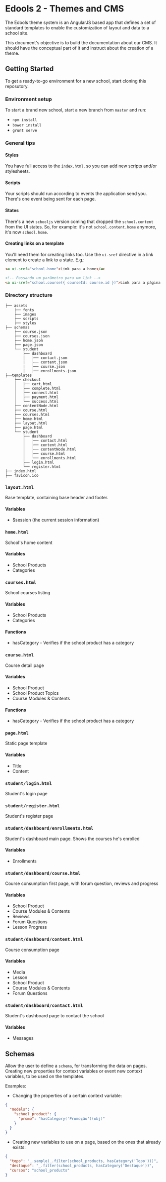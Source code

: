 # Edools 2 - Themes and CMS
The Edools theme system is an AngularJS based app that defines a set of standard templates to enable the customization of layout and data to a school site.

This document's objective is to build the documentation about our CMS. It should have the conceptual part of it and instruct about the creation of a theme.


## Getting Started

To get a ready-to-go environment for a new school, start cloning this reposutory.

### Environment setup

To start a brand new school, start a new branch from `master` and run:

- `npm install`
- `bower install`
- `grunt serve`

### General tips

#### Styles

You have full access to the `index.html`, so you can add new scripts and/or stylesheets.


#### Scripts
Your scripts should run according to events the application send you. There's one event being sent for each page.


#### States
There's a new `schooljs` version coming that dropped the `school.content` from the UI states. So, for example: it's not `school.content.home` anymore, it's now `school.home`.


#### Creating links on a template
You'll need them for creating links too. Use the `ui-sref` directive in a link element to create a link to a state. E.g.:
```html
<a ui-sref="school.home">Link para a home</a>

<!-- Passando um parâmetro para um link -->
<a ui-sref="school.course({ courseId: course.id })">Link para a página de um curso (vc deve ter esse curso no contexto do seu template)</a>
```

### Directory structure
```
├── assets
    ├── fonts
    ├── images
    ├── scripts
    ├── styles
├── schemas
    ├── course.json
    ├── courses.json
    ├── home.json
    ├── page.json
    └── student
        ├── dashboard
        |   ├── contact.json
        |   ├── content.json
        |   ├── course.json
        |   ├── enrollments.json
├──templates
    ├── checkout
    │   ├── cart.html
    │   ├── complete.html
    │   ├── connect.html
    │   ├── payment.html
    │   └── success.html
    ├── contentNode.html
    ├── course.html
    ├── courses.html
    ├── home.html
    ├── layout.html
    ├── page.html
    └── student
        ├── dashboard
        │   ├── contact.html
        │   ├── content.html
        │   ├── contentNode.html
        │   ├── course.html
        │   └── enrollments.html
        ├── login.html
        └── register.html
├── index.html
├── favicon.ico
```

### `layout.html`
Base template, containing base header and footer.

#### Variables

- $session (the current session information)

### `home.html`
School's home content

#### Variables

- School Products
- Categories

### `courses.html`
School courses listing

#### Variables

- School Products
- Categories

#### Functions

- hasCategory - Verifies if the school product has a category

### `course.html`
Course detail page

#### Variables

- School Product
- School Product Topics
- Course Modules & Contents

#### Functions

- hasCategory - Verifies if the school product has a category

### `page.html`
Static page template

#### Variables

- Title
- Content

### `student/login.html`
Student's login page

### `student/register.html`
Student's register page

### `student/dashboard/enrollments.html`
Student's dashboard main page. Shows the courses he's enrolled

#### Variables

- Enrollments

### `student/dashboard/course.html`
Course consumption first page, with forum question, reviews and progress

#### Variables

- School Product
- Course Modules & Contents
- Reviews
- Forum Questions
- Lesson Progress

### `student/dashboard/content.html`
Course consumption page

#### Variables

- Media
- Lesson
- School Product
- Course Modules & Contents
- Forum Questions


### `student/dashboard/contact.html`
Student's dashboard page to contact the school

#### Variables

- Messages

## Schemas
Allow the user to define a `schema`, for transforming the data on pages. Creating new properties for context variables or event new context variables, to be used on the templates.

Examples:

- Changing the properties of a certain context variable:
```json
{
  "models": {
    "school_product": {
      "promo": "hasCategory('Promoção')(obj)"
    }
  }
}
```
- Creating new variables to use on a page, based on the ones that already exists:
```json
{
  "topo": "_.sample(_.filter(school_products, hasCategory('Topo')))",
  "destaque": "_.filter(school_products, hasCategory('Destaque'))",
  "cursos": "school_products"
}
```
